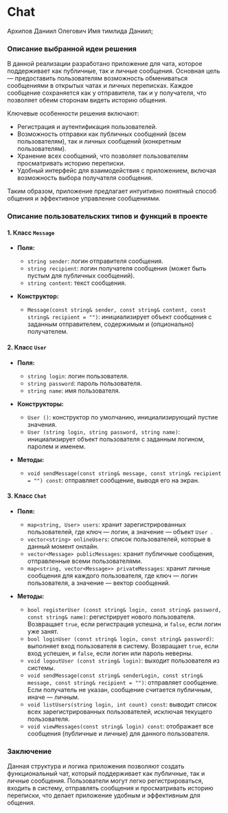 # Chat
Архипов Даниил Олегович
Имя тимлида Даниил;

### Описание выбранной идеи решения

В данной реализации разработано приложение для чата, которое поддерживает как публичные, так и личные сообщения. Основная цель — предоставить пользователям возможность обмениваться сообщениями в открытых чатах и личных переписках. Каждое сообщение сохраняется как у отправителя, так и у получателя, что позволяет обеим сторонам видеть историю общения.

Ключевые особенности решения включают:
- Регистрация и аутентификация пользователей.
- Возможность отправки как публичных сообщений (всем пользователям), так и личных сообщений (конкретным пользователям).
- Хранение всех сообщений, что позволяет пользователям просматривать историю переписки.
- Удобный интерфейс для взаимодействия с приложением, включая возможность выбора получателя сообщения.

Таким образом, приложение предлагает интуитивно понятный способ общения и эффективное управление сообщениями.

### Описание пользовательских типов и функций в проекте

#### 1. Класс `Message`

- **Поля:**
  - `string sender`: логин отправителя сообщения.
  - `string recipient`: логин получателя сообщения (может быть пустым для публичных сообщений).
  - `string content`: текст сообщения.

- **Конструктор:**
  - `Message(const string& sender, const string& content, const string& recipient = "")`: инициализирует объект сообщения с заданным отправителем, содержимым и (опционально) получателем.

#### 2. Класс `User `

- **Поля:**
  - `string login`: логин пользователя.
  - `string password`: пароль пользователя.
  - `string name`: имя пользователя.

- **Конструкторы:**
  - `User ()`: конструктор по умолчанию, инициализирующий пустие значения.
  - `User (string login, string password, string name)`: инициализирует объект пользователя с заданным логином, паролем и именем.

- **Методы:**
  - `void sendMessage(const string& message, const string& recipient = "") const`: отправляет сообщение, выводя его на экран.

#### 3. Класс `Chat`

- **Поля:**
  - `map<string, User> users`: хранит зарегистрированных пользователей, где ключ — логин, а значение — объект `User `.
  - `vector<string> onlineUsers`: список пользователей, которые в данный момент онлайн.
  - `vector<Message> publicMessages`: хранит публичные сообщения, отправленные всеми пользователями.
  - `map<string, vector<Message>> privateMessages`: хранит личные сообщения для каждого пользователя, где ключ — логин пользователя, а значение — вектор сообщений.

- **Методы:**
  - `bool registerUser (const string& login, const string& password, const string& name)`: регистрирует нового пользователя. Возвращает `true`, если регистрация успешна, и `false`, если логин уже занят.
  - `bool loginUser (const string& login, const string& password)`: выполняет вход пользователя в систему. Возвращает `true`, если вход успешен, и `false`, если логин или пароль неверны.
  - `void logoutUser (const string& login)`: выходит пользователя из системы.
  - `void sendMessage(const string& senderLogin, const string& message, const string& recipient = "")`: отправляет сообщение. Если получатель не указан, сообщение считается публичным, иначе — личным.
  - `void listUsers(string login, int count) const`: выводит список всех зарегистрированных пользователей, исключая текущего пользователя.
  - `void viewMessages(const string& login) const`: отображает все сообщения (публичные и личные) для данного пользователя.

### Заключение

Данная структура и логика приложения позволяют создать функциональный чат, который поддерживает как публичные, так и личные сообщения. Пользователи могут легко регистрироваться, входить в систему, отправлять сообщения и просматривать историю переписки, что делает приложение удобным и эффективным для общения.
